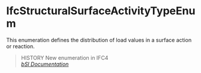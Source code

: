 IfcStructuralSurfaceActivityTypeEnum
====================================
This enumeration defines the distribution of load values in a surface action
or reaction.  
  
> HISTORY  New enumeration in IFC4  
[ _bSI
Documentation_](https://standards.buildingsmart.org/IFC/DEV/IFC4_2/FINAL/HTML/schema/ifcstructuralanalysisdomain/lexical/ifcstructuralsurfaceactivitytypeenum.htm)


